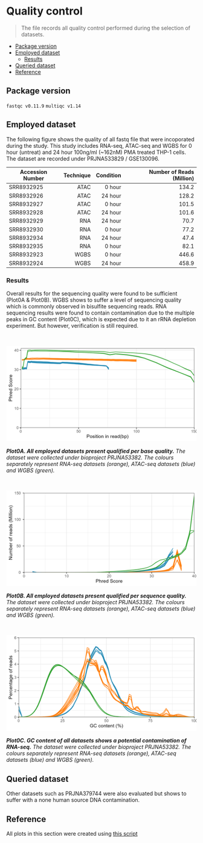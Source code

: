 # Quality control
> The file records all quality control performed during the selection of datasets.

* [Package version](#package-version)
* [Employed dataset](#employed-dataset)
  + [Results](#results)
* [Queried dataset](#queried-dataset)
* [Reference](#reference)

## Package version
`fastqc v0.11.9`
`multiqc v1.14`


## Employed dataset

The following figure shows the quality of all fastq file that were incoporated during the study. This study includes RNA-seq, ATAC-seq and WGBS for 0 hour (untreat) and 24 hour 100ng/ml (~162nM) PMA treated THP-1 cells. The dataset are recorded under PRJNA533829 / GSE130096.

| Accession Number | Technique | Condition | Number of Reads (Million) |
| ------------------ | ------------------: | ------------------: | ----------------: |
| SRR8932925 | ATAC | 0 hour | 134.2 |
| SRR8932926 | ATAC | 24 hour | 128.2 |
| SRR8932927 | ATAC | 0 hour | 101.5 |
| SRR8932928 | ATAC | 24 hour | 101.6 |
| SRR8932929 | RNA | 24 hour | 70.7 |
| SRR8932930 | RNA | 0 hour | 77.2 |
| SRR8932934 | RNA | 24 hour | 47.4 |
| SRR8932935 | RNA | 0 hour | 82.1 |
| SRR8932923 | WGBS | 0 hour | 446.6 |
| SRR8932924 | WGBS | 24 hour | 458.9 |

### Results

Overall results for the sequencing quality were found to be sufficient (Plot0A & Plot0B). WGBS shows to suffer a level of sequencing quality which is commonly observed in bisulfite sequencing reads. RNA sequencing results were found to contain contamination due to the multiple peaks in GC content (Plot0C), which is expected due to it an rRNA depletion experiment. But however, verification is still required.

<br />
<p align="center">
  <img width="700" src="/Master/Figure/Plot0A.png">
</p>

_**Plot0A. All employed datasets present qualified per base quality.** The dataset were collected under bioproject PRJNA53382. The colours separately represent RNA-seq datasets (orange), ATAC-seq datasets (blue) and WGBS (green)._

<br />
<p align="center">
  <img width="700" src="/Master/Figure/Plot0B.png">
</p>

_**Plot0B. All employed datasets present qualified per sequence quality.** The dataset were collected under bioproject PRJNA53382. The colours separately represent RNA-seq datasets (orange), ATAC-seq datasets (blue) and WGBS (green)._

<br />
<p align="center">
  <img width="700" src="/Master/Figure/Plot0C.png">
</p>

_**Plot0C. GC content of all datasets shows a potential contamination of RNA-seq.** The dataset were collected under bioproject PRJNA53382. The colours separately represent RNA-seq datasets (orange), ATAC-seq datasets (blue) and WGBS (green)._

## Queried dataset

Other datasets such as PRJNA379744 were also evaluated but shows to suffer with a none human source DNA contamination.

## Reference

All plots in this section were created using [this script](https://github.com/Yifan-bio/msc/blob/610bce255d1b591849ffb64fca886cd5c1efc7e0/Script/0.%20Plotting.R)
